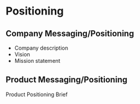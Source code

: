 # Positioning

## Company Messaging/Positioning

* Company description
* Vision
* Mission statement

## Product Messaging/Positioning

Product Positioning Brief



